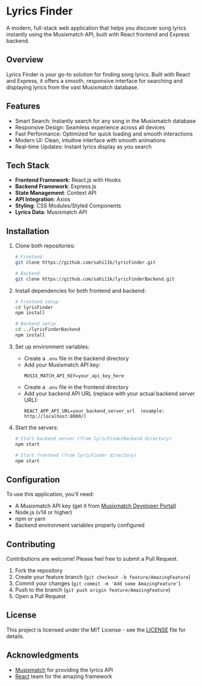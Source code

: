# Lyrics Finder

A modern, full-stack web application that helps you discover song lyrics instantly using the Musixmatch API, built with React frontend and Express backend.

## Overview

Lyrics Finder is your go-to solution for finding song lyrics. Built with React and Express, it offers a smooth, responsive interface for searching and displaying lyrics from the vast Musixmatch database.

## Features

- Smart Search: Instantly search for any song in the Musixmatch database
- Responsive Design: Seamless experience across all devices
- Fast Performance: Optimized for quick loading and smooth interactions
- Modern UI: Clean, intuitive interface with smooth animations
- Real-time Updates: Instant lyrics display as you search

## Tech Stack

- **Frontend Framework**: React.js with Hooks
- **Backend Framework**: Express.js
- **State Management**: Context API
- **API Integration**: Axios
- **Styling**: CSS Modules/Styled Components
- **Lyrics Data**: Musixmatch API

## Installation

1. Clone both repositories:

   ```bash
   # Frontend
   git clone https://github.com/sahi11k/lyricFinder.git

   # Backend
   git clone https://github.com/sahi11k/lyricFinderBackend.git
   ```

2. Install dependencies for both frontend and backend:

   ```bash
   # Frontend setup
   cd lyricFinder
   npm install

   # Backend setup
   cd ../lyricFinderBackend
   npm install
   ```

3. Set up environment variables:

   - Create a `.env` file in the backend directory
   - Add your Musixmatch API key:
     ```
     MUSIX_MATCH_API_KEY=your_api_key_here
     ```
   - Create a `.env` file in the frontend directory
   - Add your backend API URL (replace with your actual backend server URL):
     ```
     REACT_APP_API_URL=your_backend_server_url  (example: http://localhost:8080/)
     ```

4. Start the servers:

   ```bash
   # Start backend server (from lyricFinderBackend directory)
   npm start

   # Start frontend (from lyricFinder directory)
   npm start
   ```

## Configuration

To use this application, you'll need:

- A Musixmatch API key (get it from [Musixmatch Developer Portal](https://developer.musixmatch.com))
- Node.js (v14 or higher)
- npm or yarn
- Backend environment variables properly configured

## Contributing

Contributions are welcome! Please feel free to submit a Pull Request.

1. Fork the repository
2. Create your feature branch (`git checkout -b feature/AmazingFeature`)
3. Commit your changes (`git commit -m 'Add some AmazingFeature'`)
4. Push to the branch (`git push origin feature/AmazingFeature`)
5. Open a Pull Request

## License

This project is licensed under the MIT License - see the [LICENSE](LICENSE) file for details.

## Acknowledgments

- [Musixmatch](https://www.musixmatch.com) for providing the lyrics API
- [React](https://reactjs.org) team for the amazing framework
